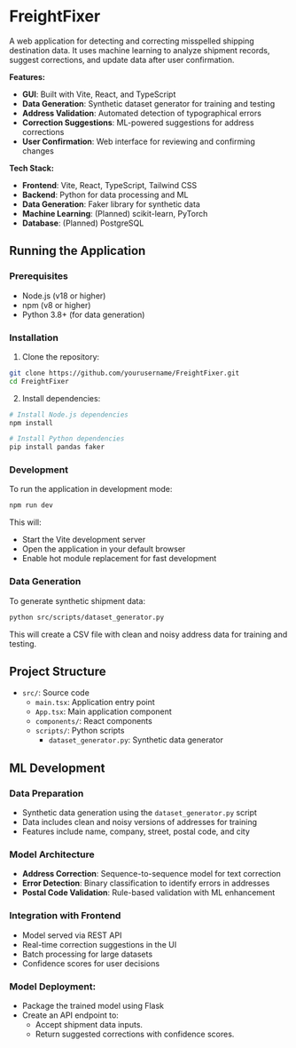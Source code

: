 # FreightFixer

A web application for detecting and correcting misspelled shipping destination data. It uses machine learning to analyze shipment records, suggest corrections, and update data after user confirmation.

**Features:**

- **GUI**: Built with Vite, React, and TypeScript
- **Data Generation**: Synthetic dataset generator for training and testing
- **Address Validation**: Automated detection of typographical errors
- **Correction Suggestions**: ML-powered suggestions for address corrections
- **User Confirmation**: Web interface for reviewing and confirming changes

**Tech Stack:**

- **Frontend**: Vite, React, TypeScript, Tailwind CSS
- **Backend**: Python for data processing and ML
- **Data Generation**: Faker library for synthetic data
- **Machine Learning**: (Planned) scikit-learn, PyTorch
- **Database**: (Planned) PostgreSQL

## Running the Application

### Prerequisites

- Node.js (v18 or higher)
- npm (v8 or higher)
- Python 3.8+ (for data generation)

### Installation

1. Clone the repository:

```bash
git clone https://github.com/yourusername/FreightFixer.git
cd FreightFixer
```

2. Install dependencies:

```bash
# Install Node.js dependencies
npm install

# Install Python dependencies
pip install pandas faker
```

### Development

To run the application in development mode:

```bash
npm run dev
```

This will:

- Start the Vite development server
- Open the application in your default browser
- Enable hot module replacement for fast development

### Data Generation

To generate synthetic shipment data:

```bash
python src/scripts/dataset_generator.py
```

This will create a CSV file with clean and noisy address data for training and testing.

## Project Structure

- `src/`: Source code
  - `main.tsx`: Application entry point
  - `App.tsx`: Main application component
  - `components/`: React components
  - `scripts/`: Python scripts
    - `dataset_generator.py`: Synthetic data generator

## ML Development

### Data Preparation

- Synthetic data generation using the `dataset_generator.py` script
- Data includes clean and noisy versions of addresses for training
- Features include name, company, street, postal code, and city

### Model Architecture

- **Address Correction**: Sequence-to-sequence model for text correction
- **Error Detection**: Binary classification to identify errors in addresses
- **Postal Code Validation**: Rule-based validation with ML enhancement

### Integration with Frontend

- Model served via REST API
- Real-time correction suggestions in the UI
- Batch processing for large datasets
- Confidence scores for user decisions

### Model Deployment:

- Package the trained model using Flask
- Create an API endpoint to:
  - Accept shipment data inputs.
  - Return suggested corrections with confidence scores.
